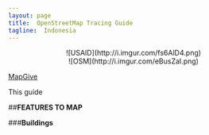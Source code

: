 ```yaml
---
layout: page
title:  OpenStreetMap Tracing Guide
tagline:  Indonesia
---
```


<center>![USAID](http://i.imgur.com/fs6AlD4.png)</center> 

<center>![OSM](http://i.imgur.com/eBusZaI.png)</center>

[MapGive](http://mapgive.state.gov/learn-to-map/)

This guide

##<strong>FEATURES TO MAP</strong>

###<strong>Buildings</strong>

